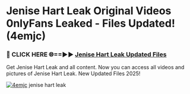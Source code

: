 # Jenise Hart Leak Original Videos 0nlyFans Leaked - Files Updated! (4emjc)

<h3>🔴 CLICK HERE 🌐==►► <a href="https://tinyurl.com/2jnfzry5" rel="nofollow">Jenise Hart Leak Updated Files</a></h3>

Get Jenise Hart Leak and all content. Now you can access all videos and pictures of Jenise Hart Leak. New Updated Files 2025!

[![4emjc](https://i.imgur.com/GyGTBgg.gif)](https://tinyurl.com/2jnfzry5)
jenise hart leak